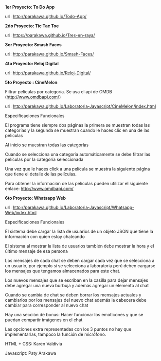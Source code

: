 **1er Proyecto: To Do App**

url: http://parakawa.github.io/Todo-App/

**2do Proyecto: Tic Tac Toe**

url: https://parakawa.github.io/Tres-en-raya/

**3er Proyecto: Smash Faces**

url: http://parakawa.github.io/Smash-Faces/

**4to Proyecto: Reloj Digital**

url: http://parakawa.github.io/Reloj-Digital/

**5to Proyecto : CineMelon**

Filtrar películas por categoría. Se usa el api de OMDB (http://www.omdbapi.com/)

url: http://parakawa.github.io/Laboratoria-Javascript/CineMelon/index.html

Especificaciones Funcionales

El programa tiene siempre dos páginas la primera se muestran todas las categorías y la segunda se muestran cuando le haces clic en una de las películas

Al inicio se muestran todas las categorías

Cuando se selecciona una categoría automáticamente se debe filtrar las películas por la categoría seleccionada

Una vez que le haces click a una película se muestra la siguiente página que tiene el detalle de las películas.

Para obtener la información de las películas pueden utilizar el siguiente enlace:
http://www.omdbapi.com/


**6to Proyecto: Whatsapp Web**

url: http://parakawa.github.io/Laboratoria-Javascript/Whatsapp-Web/index.html

Especificaciones Funcionales

El sistema debe cargar la lista de usuarios de un objeto JSON que tiene la información con quien estoy chateando

El sistema al mostrar la lista de usuarios también debe mostrar la hora y el último mensaje de esa persona

Los mensajes de cada chat se deben cargar cada vez que se selecciona a un usuario, por ejemplo si se selecciona a laboratoria perú deben cargarse los mensajes que tengamos almacenados para este chat.

Los nuevos mensajes que se escriban en la casilla para dejar mensajes debe agregar una nueva burbuja y además agregar un elemento al chat

Cuando se cambia de chat se deben borrar los mensajes actuales y cambiarlos por los mensajes del nuevo chat además la cabecera debe cambiar para corresponder al nuevo chat

Hay una sección de bonus: Hacer funcionar los emoticones y que se puedan compartir imágenes en el chat

Las opciones extra representadas con los 3 puntos no hay que implementarlas, tampoco la función de micrófono.

HTML + CSS: Karen Valdivia

Javascript: Paty Arakawa





